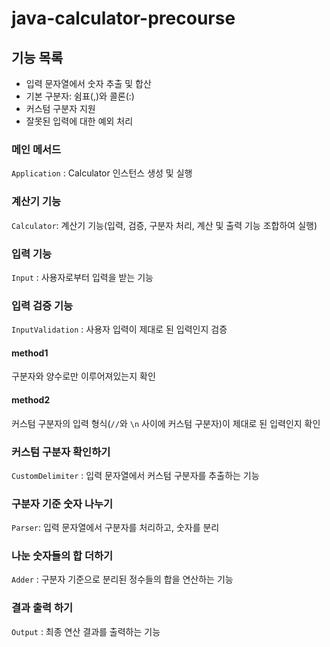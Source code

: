 # java-calculator-precourse

## 기능 목록
- 입력 문자열에서 숫자 추출 및 합산
- 기본 구분자: 쉼표(,)와 콜론(:)
- 커스텀 구분자 지원
- 잘못된 입력에 대한 예외 처리

### 메인 메서드
`Application` : Calculator 인스턴스 생성 및 실행
### 계산기 기능
`Calculator`: 계산기 기능(입력, 검증, 구분자 처리, 계산 및 출력 기능 조합하여 실행)
### 입력 기능
`Input` : 사용자로부터 입력을 받는 기능
### 입력 검증 기능
`InputValidation` : 사용자 입력이 제대로 된 입력인지 검증
#### method1
구분자와 양수로만 이루어져있는지 확인
#### method2
커스텀 구분자의 입력 형식(`//`와 `\n` 사이에 커스텀 구분자)이 제대로 된 입력인지 확인
### 커스텀 구분자 확인하기
`CustomDelimiter` : 입력 문자열에서 커스텀 구분자를 추출하는 기능
### 구분자 기준 숫자 나누기
`Parser`: 입력 문자열에서 구분자를 처리하고, 숫자를 분리
### 나눈 숫자들의 합 더하기
`Adder` : 구분자 기준으로 분리된 정수들의 합을 연산하는 기능
### 결과 출력 하기
`Output` : 최종 연산 결과를 출력하는 기능